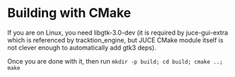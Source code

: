 # Building with CMake

If you are on Linux, you need libgtk-3.0-dev (it is required by juce-gui-extra which is referenced by tracktion_engine, but JUCE CMake module itself is not clever enough to automatically add gtk3 deps).

Once you are done with it, then run `mkdir -p build; cd build; cmake ..; make`
